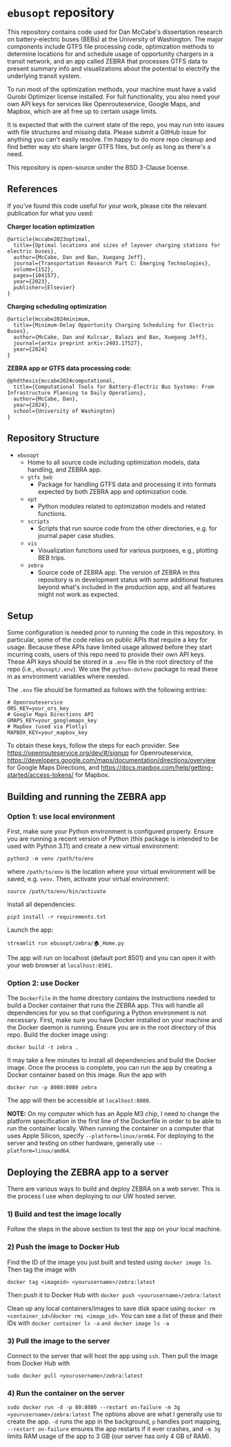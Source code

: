 # `ebusopt` repository
This repository contains code used for Dan McCabe's dissertation research on battery-electric buses (BEBs) at the University of Washington. The major components include GTFS file processing code, optimization methods to determine locations for and schedule usage of opportunity chargers in a transit network, and an app called ZEBRA that processes GTFS data to present summary info and visualizations about the potential to electrify the underlying transit system.

To run most of the optimization methods, your machine must have a valid Gurobi Optimizer license installed. For full functionality, you also need your own API keys for services like Openrouteservice, Google Maps, and Mapbox, which are all free up to certain usage limits.

It is expected that with the current state of the repo, you may run into issues with file structures and missing data. Please submit a GitHub issue for anything you can't easily resolve. I'm happy to do more repo cleanup and find better way sto share larger GTFS files, but only as long as there's a need.

This repository is open-source under the BSD 3-Clause license.

## References
If you've found this code useful for your work, please cite the relevant publication for what you used:

**Charger location optimization** 
```
@article{mccabe2023optimal,
  title={Optimal locations and sizes of layover charging stations for electric buses},
  author={McCabe, Dan and Ban, Xuegang Jeff},
  journal={Transportation Research Part C: Emerging Technologies},
  volume={152},
  pages={104157},
  year={2023},
  publisher={Elsevier}
}
```

**Charging scheduling optimization** 
```
@article{mccabe2024minimum,
  title={Minimum-Delay Opportunity Charging Scheduling for Electric Buses},
  author={McCabe, Dan and Kulcsar, Balazs and Ban, Xuegang Jeff},
  journal={arXiv preprint arXiv:2403.17527},
  year={2024}
}
```

**ZEBRA app or GTFS data processing code:** 
```
@phdthesis{mccabe2024computational,
  title={Computational Tools for Battery-Electric Bus Systems: From Infrastructure Planning to Daily Operations},
  author={McCabe, Dan},
  year={2024},
  school={University of Washington}
}
```


## Repository Structure
* `ebusopt`
  * Home to all source code including optimization models, data handling, and ZEBRA app.
  * `gtfs_beb`
    * Package for handling GTFS data and processing it into formats expected by both ZEBRA app and optimization code.
  * `opt`
    * Python modules related to optimization models and related functions.
  * `scripts`
    * Scripts that run source code from the other directories, e.g. for journal paper case studies.
  * `vis`
    * Visualization functions used for various purposes, e.g., plotting BEB trips.
  * `zebra`
    * Source code of ZEBRA app. The version of ZEBRA in this repository is in development status with some additional features beyond what's included in the production app, and all features might not work as expected.

## Setup
Some configuration is needed prior to running the code in this repository. In particular, some of the code relies on public APIs that require a key for usage. Because these APIs have limited usage allowed before they start incurring costs, users of this repo need to provide their own API keys. These API keys should be stored in a `.env` file in the root directory of the repo (i.e., `ebusopt/.env`). We use the `python-dotenv` package to read these in as environment variables where needed.

The `.env` file should be formatted as follows with the following entries:

```
# Openrouteservice
ORS_KEY=your_ors_key
# Google Maps Directions API
GMAPS_KEY=your_googlemaps_key
# Mapbox (used via Plotly)
MAPBOX_KEY=your_mapbox_key
```

To obtain these keys, follow the steps for each provider. See https://openrouteservice.org/dev/#/signup for Openrouteservice, https://developers.google.com/maps/documentation/directions/overview for Google Maps Directions, and https://docs.mapbox.com/help/getting-started/access-tokens/ for Mapbox.

## Building and running the ZEBRA app
### Option 1: use local environment
First, make sure your Python environment is configured properly. Ensure you are running a recent version of Python (this package is intended to be used with Python 3.11) and create a new virtual environment:

`python3 -m venv /path/to/env`

where `/path/to/env` is the location where your virtual environment will be saved, e.g. `venv`. Then, activate your virtual environment:

`source /path/to/env/bin/activate`

Install all dependencies:

`pip3 install -r requirements.txt`

Launch the app:

`streamlit run ebusopt/zebra/🏠_Home.py`

The app will run on localhost (default port 8501) and you can open it with your web browser at `localhost:8501`.

### Option 2: use Docker
The `Dockerfile` in the home directory contains the instructions needed to build a Docker container that runs the ZEBRA app. This will handle all dependencies for you so that configuring a Python environment is not necessary. First, make sure you have Docker installed on your machine and the Docker daemon is running. Ensure you are in the root directory of this repo. Build the docker image using:

`docker build -t zebra .`

It may take a few minutes to install all dependencies and build the Docker image. Once the process is complete, you can run the app by creating a Docker container based on this image. Run the app with

`docker run -p 8080:8080 zebra`

The app will then be accessible at `localhost:8080`.

**NOTE:** On my computer which has an Apple M3 chip, I need to change the platform specification in the first line of the Dockerfile in order to be able to run the container locally. When running the container on a computer that uses Apple Silicon, specify `--platform=linux/arm64`. For deploying to the server and testing on other hardware, generally use `--platform=linux/amd64`.


## Deploying the ZEBRA app to a server
There are various ways to build and deploy ZEBRA on a web server. This is the process I use when deploying to our UW hosted server.

### 1) Build and test the image locally
Follow the steps in the above section to test the app on your local machine.

### 2) Push the image to Docker Hub
Find the ID of the image you just built and tested using `docker image ls`. Then tag the image with

`docker tag <imageid> <yourusername>/zebra:latest`

Then push it to Docker Hub with
`docker push <yourusername>/zebra:latest`

Clean up any local containers/images to save disk space using `docker rm <container_id>`/`docker rmi <image_id>`. You can see a list of these and their IDs with `docker container ls -a` `and docker image ls -a`

### 3) Pull the image to the server
Connect to the server that will host the app using `ssh`. Then pull the image from Docker Hub with

`sudo docker pull <yourusername>/zebra:latest`

### 4) Run the container on the server
`sudo docker run -d -p 80:8080 --restart on-failure -m 3g <yourusername>/zebra:latest`
The options above are what I generally use to create the app. `-d` runs the app in the background, `p` handles port mapping, `--restart on-failure` ensures the app restarts if it ever crashes, and `-m 3g` limits RAM usage of the app to 3 GB (our server has only 4 GB of RAM).


